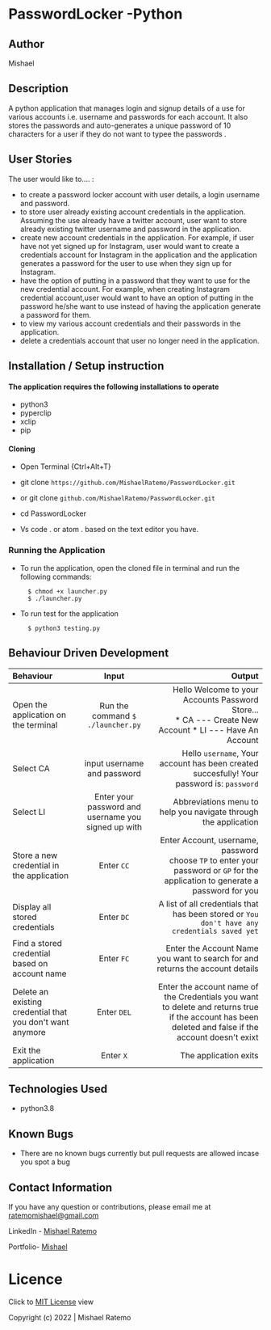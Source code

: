 # PasswordLocker -Python
## Author

Mishael
## Description

A python application that manages login and signup details of a use for various accounts i.e. username and passwords for each account. It also stores the passwords and auto-generates a unique password of 10 characters for a user if they do not want to typee the passwords .


## User Stories
The user would like to.... :
+ to create a password locker account with user details, a login username and password.
+ to store user already existing account credentials in the application. Assuming the use already have a twitter account, user want to store  already existing twitter username and password in the application.
+ create new account credentials in the application. For example, if user have not yet signed up for Instagram, user would want to create a credentials account for Instagram in the application and the application generates a password for the user to use when they sign up for Instagram.
+ have the option of putting in a password that they want to use for the new credential account. For example, when creating  Instagram credential account,user would want to have an option of putting in the password he/she want to use instead of having the application generate a password for them.
+ to view my various account credentials and their passwords in the application.
+ delete a credentials account that user no longer need in the application.


## Installation / Setup instruction

#### The application requires the following installations to operate 
* python3
* pyperclip
* xclip
* pip

#### Cloning

* Open Terminal {Ctrl+Alt+T}

* git clone ``https://github.com/MishaelRatemo/PasswordLocker.git``

 + or
 git clone ``github.com/MishaelRatemo/PasswordLocker.git``

* cd PasswordLocker

* Vs code . or atom . based on the text editor you have.

### Running the Application
* To run the application, open the cloned file in terminal and run the following commands:

        $ chmod +x launcher.py
        $ ./launcher.py
* To run test for the application

        $ python3 testing.py

## Behaviour Driven Development
| Behaviour | Input | Output |
| :---------------- | :---------------: | ------------------: |
|Open the application on the terminal | Run the command ```$ ./launcher.py```|Hello Welcome to your Accounts Password Store... <br>* CA ---  Create New Account * LI ---  Have An Account |
|Select  CA| input username and password| Hello ```username```, Your account has been created succesfully! Your password is: ```password```|
|Select LI  | Enter your password and username you signed up with| Abbreviations menu to help you navigate through the application|
|Store a new credential in the application| Enter ```CC```|Enter Account, username, password<br>choose ```TP``` to enter your password or ```GP``` for the application to generate a password for you |
|Display all stored credentials | Enter ```DC```|A list of all credentials that has been stored or ```You don't have any credentials saved yet``` |
|Find a stored credential based on account name|Enter ```FC```| Enter the Account Name you want to search for and returns the account details|
|Delete an existing credential that you don't want anymore|Enter ```DEL```|Enter the account name of the Credentials you want to delete and returns true if the account has been deleted and false if the account doesn't exixt|
|Exit the application| Enter ```X```| The application exits|

## Technologies Used

* python3.8

## Known Bugs
* There are no known bugs currently but pull requests are allowed incase you spot a bug

## Contact Information 

If you have any question or contributions, please email me at [ratemomishael@gmail.com](ratemomishael@gmail.com)

LinkedIn - [Mishael Ratemo](www.linkedin.com/in/mishael-mosoti-37b786161/)


Portfolio- [Mishael](https://mishaelratemo.github.io/my_portfolio/)
# Licence

Click to  [MIT License](Licence) view

 Copyright (c) 2022 | Mishael Ratemo
